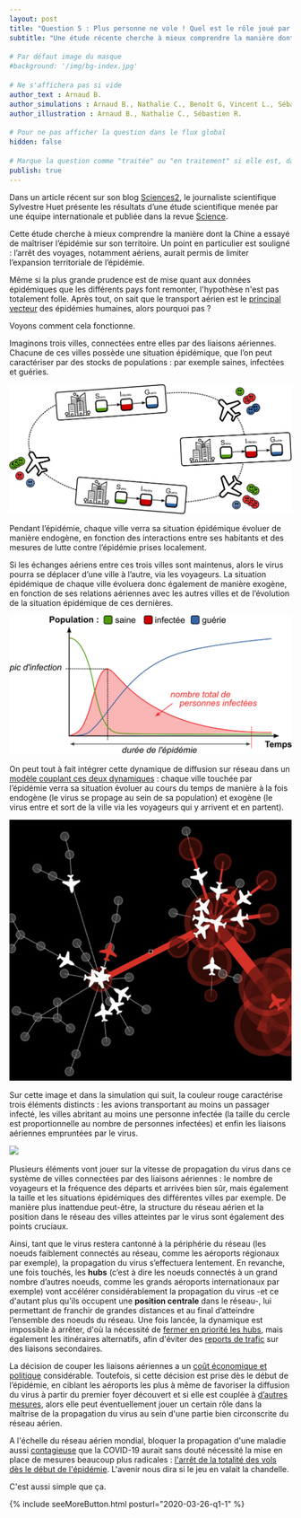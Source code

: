 ```yaml
---
layout: post
title: "Question 5 : Plus personne ne vole ! Quel est le rôle joué par le trafic aérien dans la propagation de l'épidémie ?"
subtitle: "Une étude récente cherche à mieux comprendre la manière dont la Chine a tenté de maîtriser l’épidémie sur son territoire. Un point en particulier est souligné : l’arrêt des déplacements aériens aurait permis de limiter l’expansion territoriale de l’épidémie. Démonstration !"

# Par défaut image du masque
#background: '/img/bg-index.jpg'

# Ne s'affichera pas si vide
author_text : Arnaud B.
author_simulations : Arnaud B., Nathalie C., Benoît G, Vincent L., Sébastien R.
author_illustration : Arnaud B., Nathalie C., Sébastien R.

# Pour ne pas afficher la question dans le flux global
hidden: false

# Marque la question comme "traitée" ou "en traitement" si elle est, dans cette ordre, publiée ou non
publish: true
---
```


Dans un article récent sur son blog [Sciences2](https://www.lemonde.fr/blog/huet/2020/03/27/covid19-comment-la-chine-a-stoppe-le-virus/), le journaliste scientifique Sylvestre Huet présente les résultats d’une étude scientifique menée par une équipe internationale et publiée dans la revue [Science](https://science.sciencemag.org/content/early/2020/03/25/science.abb4218).

Cette étude cherche à mieux comprendre la manière dont la Chine a essayé de maîtriser l’épidémie sur son territoire. Un point en particulier est souligné : l’arrêt des voyages, notamment aériens, aurait permis de limiter l’expansion territoriale de l’épidémie.

Même si la plus grande prudence est de mise quant aux données épidémiques que les différents pays font remonter, l'hypothèse n'est pas totalement folle. Après tout, on sait que le transport aérien est le [principal vecteur](https://www.pnas.org/content/103/7/2015) des épidémies humaines, alors pourquoi pas ?

Voyons comment cela fonctionne.

Imaginons trois villes, connectées entre elles par des liaisons aériennes. Chacune de ces villes possède une situation épidémique, que l’on peut caractériser par des stocks de populations : par exemple saines, infectées et guéries.

<img src="/img/posts/Q5-1.png" class="full-size">

Pendant l’épidémie, chaque ville verra sa situation épidémique évoluer de manière endogène, en fonction des interactions entre ses habitants et des mesures de lutte contre l’épidémie prises localement. 

Si les échanges aériens entre ces trois villes sont maintenus, alors le virus pourra se déplacer d’une ville à l’autre, via les voyageurs. La situation épidémique de chaque ville évoluera donc également de manière exogène, en fonction de ses relations aériennes avec les autres villes et de l’évolution de la situation épidémique de ces dernières.

<img src="/img/posts/Q5-2.png" class="full-size">

On peut tout à fait intégrer cette dynamique de diffusion sur réseau dans un [modèle couplant ces deux dynamiques](https://www.mdpi.com/2079-8954/3/4/309) : chaque ville touchée par l’épidémie verra sa situation évoluer au cours du temps de manière à la fois endogène (le virus se propage au sein de sa population) et exogène (le virus entre et sort de la ville via les voyageurs qui y arrivent et en partent).

<img src="/img/posts/Q5-3.png" class="half-size">

Sur cette image et dans la simulation qui suit, la couleur rouge caractérise trois éléments distincts : les avions transportant au moins un passager infecté, les villes abritant au moins une personne infectée (la taille du cercle est proportionnelle au nombre de personnes infectées) et enfin les liaisons aériennes empruntées par le virus. 

<img src="/img/posts/Q5-4.gif" class="half-size">

Plusieurs éléments vont jouer sur la vitesse de propagation du virus dans ce système de villes connectées par des liaisons aériennes : le nombre de voyageurs et la fréquence des départs et arrivées bien sûr, mais également la taille et les situations épidémiques des différentes villes par exemple. De manière plus inattendue peut-être, la structure du réseau aérien et la position dans le réseau des villes atteintes par le virus sont également des points cruciaux.

Ainsi, tant que le virus restera cantonné à la périphérie du réseau (les noeuds faiblement connectés au réseau, comme les aéroports régionaux par exemple), la propagation du virus s’effectuera lentement. En revanche, une fois touchés, les **hubs** (c’est à dire les noeuds connectés à un grand nombre d’autres noeuds, comme les grands aéroports internationaux par exemple) vont accélérer considérablement la propagation du virus -et ce d'autant plus qu'ils occupent une **position centrale** dans le réseau-, lui permettant de franchir de grandes distances et au final d’atteindre l’ensemble des noeuds du réseau. Une fois lancée, la dynamique est impossible à arrêter, d'où la nécessité de [fermer en priorité les hubs](https://journals.plos.org/plosmedicine/article?id=10.1371/journal.pmed.0030212), mais également les itinéraires alternatifs, afin d'éviter des [reports de trafic](https://www.nature.com/articles/srep00062) sur des liaisons secondaires.  

La décision de couper les liaisons aériennes a un [coût économique et politique](https://journals.plos.org/plosmedicine/article?id=10.1371/journal.pmed.0040013) considérable. Toutefois, si cette décision est prise dès le début de l’épidémie, en ciblant les aéroports les plus à même de favoriser la diffusion du virus à partir du premier foyer découvert et si elle est couplée à [d’autres mesures](https://www.lemonde.fr/blog/huet/2020/03/27/covid19-comment-la-chine-a-stoppe-le-virus/), alors elle peut éventuellement jouer un certain rôle dans la maîtrise de la propagation du virus au sein d'une partie bien circonscrite du réseau aérien. 

A l'échelle du réseau aérien mondial, bloquer la propagation d'une maladie aussi [contagieuse](/2020/03/28/q4.html) que la COVID-19 aurait sans douté nécessité la mise en place de mesures beaucoup plus radicales : [l'arrêt de la totalité des vols dès le début de l'épidémie](https://www.pnas.org/content/103/7/2015). L'avenir nous dira si le jeu en valait la chandelle. 

C'est aussi simple que ça. 

{% include seeMoreButton.html posturl="2020-03-26-q1-1" %}

